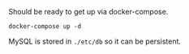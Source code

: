 Should be ready to get up via docker-compose.

	docker-compose up -d

MySQL is stored in `./etc/db` so it can be persistent.

